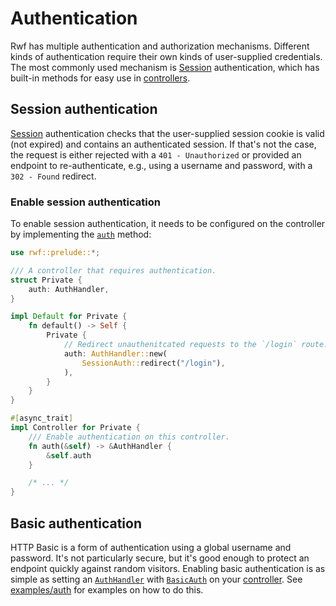 # Authentication

Rwf has multiple authentication and authorization mechanisms. Different kinds of authentication require their own kinds of user-supplied credentials. The most commonly used mechanism is [Session](sessions.md) authentication, which has built-in methods for easy use in [controllers](index.md).

## Session authentication

[Session](sessions.md) authentication checks that the user-supplied session cookie is valid (not expired) and contains an authenticated session. If that's not the case, the request is either rejected with a `401 - Unauthorized` or provided an endpoint to re-authenticate, e.g., using a username and password, with a `302 - Found` redirect.

### Enable session authentication

To enable session authentication, it needs to be configured on the controller by implementing the [`auth`](https://docs.rs/rwf/latest/rwf/controller/trait.Controller.html#method.auth) method:

```rust
use rwf::prelude::*;

/// A controller that requires authentication.
struct Private {
    auth: AuthHandler,
}

impl Default for Private {
    fn default() -> Self {
        Private {
            // Redirect unauthenitcated requests to the `/login` route.
            auth: AuthHandler::new(
                SessionAuth::redirect("/login"),
            ),
        }
    }
}

#[async_trait]
impl Controller for Private {
    /// Enable authentication on this controller.
    fn auth(&self) -> &AuthHandler {
        &self.auth
    }

    /* ... */
}
```

## Basic authentication

HTTP Basic is a form of authentication using a global username and password. It's not particularly secure, but it's good enough to protect an endpoint quickly against random visitors. Enabling basic authentication is as simple
as setting an [`AuthHandler`](https://docs.rs/rwf/latest/rwf/controller/auth/struct.AuthHandler.html) with [`BasicAuth`](https://docs.rs/rwf/latest/rwf/controller/auth/struct.BasicAuth.html) on your [controller](index.md). See [examples/auth](https://github.com/levkk/rwf/tree/main/examples/auth) for examples on how to do this.
